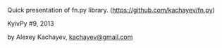 Quick presentation of fn.py library.
(https://github.com/kachayev/fn.py)

KyivPy #9, 2013

by Alexey Kachayev, <kachayev@gmail.com>